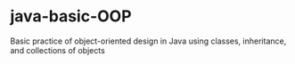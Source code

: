 # java-basic-OOP
Basic practice of object-oriented design in Java using classes, inheritance, and collections of objects

